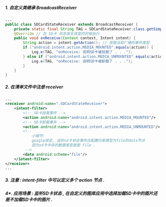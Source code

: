 ##### 1. 自定义类继承 BroadcastReceiver

```java
...
public class SDCardStateReceiver extends BroadcastReceiver {
    private static final String TAG = SDCardStateReceiver.class.getSimpleName();
    @Override // 在 SD卡 状态发生改变的时候执行
    public void onReceive(Context context, Intent intent) {
        String action = intent.getAction(); // 获取当前广播的事件类型
        if ("android.intent.action.MEDIA_MOUNTED".equals(action)) {
            Log.e(TAG, "onReceive: 说明SD卡被挂载了 . . .");
        } else if ("android.intent.action.MEDIA_UNMOUNTED".equals(action)) {
            Log.e(TAG, "onReceive: 说明SD卡被卸载了 . . .");
        }
    }
}
```

##### 2. 在清单文件中注册 receiver

```xml
...
<receiver android:name=".SDCardStateReceiver">
    <intent-filter>
        <!-- SD卡挂载事件 -->
        <action android:name="android.intent.action.MEDIA_MOUNTED"/>
        <!-- SD卡卸载事件 -->
        <action android:name="android.intent.action.MEDIA_UNMOUNTED"/>
        <!--
            小细节:
            google规定, 监听sd卡状态事件应配置约束类型为file的data节点
            因为sd卡中存的数据类型就是 file .
         -->
        <data android:scheme="file"/>
    </intent-filter>
</receiver>
...
```

##### 3. 注意 : intent-filter 中可以定义多个 action 节点 .

##### 4\*. 应用场景 : 监听SD卡状态 , 在自定义的图库应用中选择加载SD卡中的图片还是不加载SD卡中的图片 .



